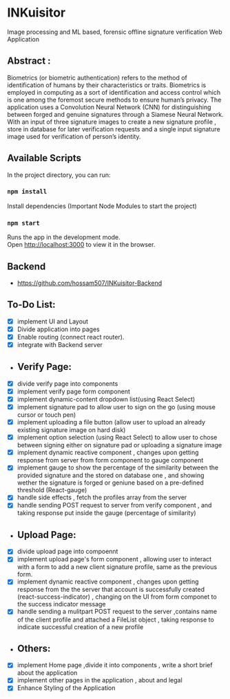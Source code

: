 # INKuisitor
Image processing and ML based, forensic offline signature verification Web Application 

## Abstract : 
Biometrics (or biometric authentication) refers to the method of identification of humans by their characteristics or traits. Biometrics is employed in computing as a sort of identification and access control which is one among the foremost secure methods to ensure human’s privacy.
The application uses a Convolution Neural Network (CNN) for distinguishing between forged and genuine signatures through a Siamese Neural Network. With an input of three signature images to create a new signature profile , store in database for later verification requests and a single input signature image used for verification of person’s identity.
## Available Scripts

In the project directory, you can run:

### `npm install `
Install dependencies (Important Node Modules to start the project)
### `npm start`

Runs the app in the development mode.\
Open [http://localhost:3000](http://localhost:3000) to view it in the browser.
## Backend
- https://github.com/hossam507/INKuisitor-Backend

 ## To-Do List: 
- [x] implement UI and Layout
- [x] Divide application into pages
- [x] Enable routing (connect react router).
- [x] integrate with Backend server
- ## Verify Page: 
- [x] divide verify page into components
- [x] implement verify page form component
- [x] implement dynamic-content dropdown list(using React Select) 
- [x] implement signature pad to allow user to sign on the go  (using mouse cursor or touch pen)
- [x] implement uploading a file button (allow user to upload an already existing signature image on hard disk)
- [x] implement option selection (using React Select) to allow user to chose between signing either on signature pad or uploading a signature image
- [x] implement dynamic reactive component , changes upon getting response from server from form component to gauge component
- [x] implement gauge to show the percentage of the similarity between the provided signature and the stored on database one , and showing wether the signature is forged or geniune based on a pre-defined threshold (React-gauge)
- [x] handle side effects , fetch the profiles array from the server
- [x] handle sending POST request to server from verify component , and taking response put inside the gauge (percentage of similarity)
- ## Upload Page: 
- [x] divide upload page into compoennt
- [x] implement upload page's form component , allowing user to interact with a form to add a new client signature profile, same as the previous form.
- [x] implement dynamic reactive component , changes upon getting response from the the server that account is successfully created (react-success-indicator) , changing on the UI from form componet to the success indicator message 
- [x] handle sending a mulitpart POST request to the server ,contains name of the client profile and attached a FileList object , taking response to indicate successful creation of a new profile
- ## Others: 
- [x] implement Home page ,divide it into components , write a short brief about the application
- [x] implement other pages in the application , about and legal
- [x] Enhance Styling of the Application
